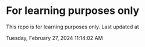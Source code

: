 # For learning purposes only
This repo is for learning purposes only.
Last updated at

Tuesday, February 27, 2024 11:14:02 AM

